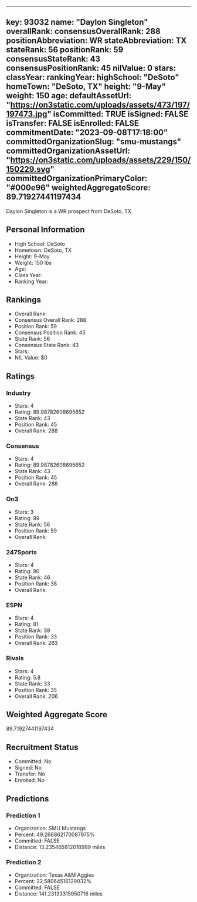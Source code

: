 ---
  key: 93032
  name: "Daylon Singleton"
  overallRank: 
  consensusOverallRank: 288
  positionAbbreviation: WR
  stateAbbreviation: TX
  stateRank: 56
  positionRank: 59
  consensusStateRank: 43
  consensusPositionRank: 45
  nilValue: 0
  stars: 
  classYear: 
  rankingYear: 
  highSchool: "DeSoto"
  homeTown: "DeSoto, TX"
  height: "9-May"
  weight: 150
  age: 
  defaultAssetUrl: "https://on3static.com/uploads/assets/473/197/197473.jpg"
  isCommitted: TRUE
  isSigned: FALSE
  isTransfer: FALSE
  isEnrolled: FALSE
  commitmentDate: "2023-09-08T17:18:00"
  committedOrganizationSlug: "smu-mustangs"
  committedOrganizationAssetUrl: "https://on3static.com/uploads/assets/229/150/150229.svg"
  committedOrganizationPrimaryColor: "#000e96"
  weightedAggregateScore: 89.71927441197434
  ---
  
  Daylon Singleton is a WR prospect from DeSoto, TX.
  
  ## Personal Information
  - High School: DeSoto
  - Hometown: DeSoto, TX
  - Height: 9-May
  - Weight: 150 lbs
  - Age: 
  - Class Year: 
  - Ranking Year: 
  
  ## Rankings
  - Overall Rank: 
  - Consensus Overall Rank: 288
  - Position Rank: 59
  - Consensus Position Rank: 45
  - State Rank: 56
  - Consensus State Rank: 43
  - Stars: 
  - NIL Value: $0
  
  ## Ratings
  
  ### Industry
  - Stars: 4
  - Rating: 89.98782608695652
  - State Rank: 43
  - Position Rank: 45
  - Overall Rank: 288
  
  ### Consensus
  - Stars: 4
  - Rating: 89.98782608695652
  - State Rank: 43
  - Position Rank: 45
  - Overall Rank: 288
  
  ### On3
  - Stars: 3
  - Rating: 89
  - State Rank: 56
  - Position Rank: 59
  - Overall Rank: 
  
  ### 247Sports
  - Stars: 4
  - Rating: 90
  - State Rank: 46
  - Position Rank: 38
  - Overall Rank: 
  
  ### ESPN
  - Stars: 4
  - Rating: 81
  - State Rank: 39
  - Position Rank: 33
  - Overall Rank: 263
  
  ### Rivals
  - Stars: 4
  - Rating: 5.8
  - State Rank: 33
  - Position Rank: 35
  - Overall Rank: 206
  
  ## Weighted Aggregate Score
  89.71927441197434
  
  ## Recruitment Status
  - Committed: No
  - Signed: No
  - Transfer: No
  - Enrolled: No
  
  
  
  ## Predictions
  
  ### Prediction 1
  - Organization: SMU Mustangs
  - Percent: 49.266862170087975%
  - Committed: FALSE
  - Distance: 13.235465812018989 miles
  
  ### Prediction 2
  - Organization: Texas A&M Aggies
  - Percent: 22.58064516129032%
  - Committed: FALSE
  - Distance: 141.23133315950716 miles
  